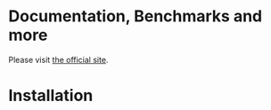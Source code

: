 # Documentation, Benchmarks and more
Please visit [the official site](http://mat-demo.appspot.com/#!/test-polynomials).
# Installation
